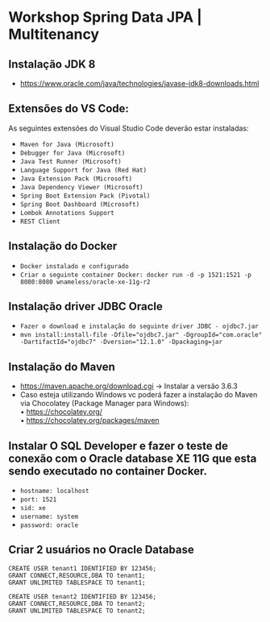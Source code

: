 ﻿# Workshop Spring Data JPA | Multitenancy

## Instalação JDK 8
* https://www.oracle.com/java/technologies/javase-jdk8-downloads.html</br>

## Extensões do VS Code:
As seguintes extensões do Visual Studio Code deverão estar instaladas:
* `Maven for Java (Microsoft)`
* `Debugger for Java (Microsoft)`
* `Java Test Runner (Microsoft)`
* `Language Support for Java (Red Hat)`
* `Java Extension Pack (Microsoft)`
* `Java Dependency Viewer (Microsoft)`
* `Spring Boot Extension Pack (Pivotal)`
* `Spring Boot Dashboard (Microsoft)`
* `Lombok Annotations Support`
* `REST Client`

## Instalação do Docker
* `Docker instalado e configurado`
* `Criar o seguinte container Docker: docker run -d -p 1521:1521 -p 8080:8080 wnameless/oracle-xe-11g-r2`

## Instalação driver JDBC Oracle
* `Fazer o download e instalação do seguinte driver JDBC - ojdbc7.jar`
* `mvn install:install-file -Dfile="ojdbc7.jar" -DgroupId="com.oracle" -DartifactId="ojdbc7" -Dversion="12.1.0" -Dpackaging=jar`

## Instalação do Maven

* https://maven.apache.org/download.cgi -> Instalar a versão 3.6.3</br>
* Caso esteja utilizando Windows vc poderá fazer a instalação do Maven via Chocolatey (Package Manager para Windows):</br>
•	https://chocolatey.org/</br>
•	https://chocolatey.org/packages/maven</br>

## Instalar O SQL Developer e fazer o teste de conexão com o Oracle database XE 11G que esta sendo executado no container Docker.
* `hostname: localhost`
* `port: 1521`
* `sid: xe`
* `username: system`
* `password: oracle`

## Criar 2 usuários no Oracle Database
```
CREATE USER tenant1 IDENTIFIED BY 123456;
GRANT CONNECT,RESOURCE,DBA TO tenant1;
GRANT UNLIMITED TABLESPACE TO tenant1;

CREATE USER tenant2 IDENTIFIED BY 123456;
GRANT CONNECT,RESOURCE,DBA TO tenant2;
GRANT UNLIMITED TABLESPACE TO tenant2;
```


